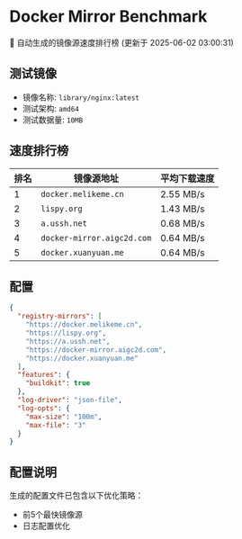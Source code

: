 # Docker Mirror Benchmark

🚀 自动生成的镜像源速度排行榜 (更新于 2025-06-02 03:00:31)

## 测试镜像
- 镜像名称: `library/nginx:latest`
- 测试架构: `amd64`
- 测试数据量: `10MB`

## 速度排行榜
| 排名 | 镜像源地址 | 平均下载速度 |
|------|------------|--------------|
| 1 | `docker.melikeme.cn` | 2.55 MB/s |
| 2 | `lispy.org` | 1.43 MB/s |
| 3 | `a.ussh.net` | 0.68 MB/s |
| 4 | `docker-mirror.aigc2d.com` | 0.64 MB/s |
| 5 | `docker.xuanyuan.me` | 0.64 MB/s |

## 配置

```json
{
  "registry-mirrors": [
    "https://docker.melikeme.cn",
    "https://lispy.org",
    "https://a.ussh.net",
    "https://docker-mirror.aigc2d.com",
    "https://docker.xuanyuan.me"
  ],
  "features": {
    "buildkit": true
  },
  "log-driver": "json-file",
  "log-opts": {
    "max-size": "100m",
    "max-file": "3"
  }
}
```

## 配置说明
生成的配置文件已包含以下优化策略：
- 前5个最快镜像源
- 日志配置优化

